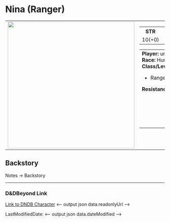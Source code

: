 # Nina (Ranger)

  <table>
    <tr>
      <td colspan="1" valign="top"><img src="None" width="400"/></td>
      <td colspan="2" valign="top">
        <table valign="top">
          <tr>
            <th>STR</th>
            <th>DEX</th>
            <th>CON</th>
            <th>INT</th>
            <th>WIS</th>
            <th>CHA</th>
          </tr>
          <tr>
            <td>10(+0)</td>
            <td>15(+2)</td>
            <td>14(+2)</td>
            <td>12(+1)</td>
            <td>13(+1)</td>
            <td>8(-1)</td>
          </tr>
        </table>
        <table>
          <tr valign="top">
            <td>
              <strong>Player:</strong> unknown<br>
              <strong>Race:</strong> Human<br>
              <strong>Class/Level:</strong>
              <ul>
<li>Ranger (Level 3)</li>
              </ul>
              <strong>Resistances:</strong>
              <ul>
                <!-- Add resistances here -->
              </ul>
            </td>
            <td valign="top">
              <ul>
              </ul>
              <strong>Languages:</strong>
              <ul>
<li>Abyssal</li>
<li>Common</li>
<li>Infernal</li>
<li>Thieves’ Cant</li>
              </ul>
              <strong>Senses</strong>
              <ul>
<li>Blindsight 10 ft.</li>
<li>Darkvision 60 ft.</li>
              </ul>
            </td>
          </tr>
        </table>
      </td>
    </tr>
  </table>


## Backstory 

Notes -> Backstory  

---

### D&DBeyond Link

[Link to DNDB Character](https://dndbeyond.com/characters/143420816) <-- output json data.readonlyUrl -->

LastModifiedDate: <-- output json data.dateModified -->